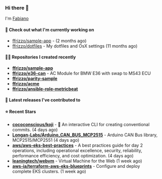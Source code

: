 ### Hi there 👋

I'm [Fabiano](https://ffrizzo.com)

#### 👷 Check out what I'm currently working on


- [ffrizzo/sample-app](https://github.com/ffrizzo/sample-app) -  (2 months ago)
- [ffrizzo/dotfiles](https://github.com/ffrizzo/dotfiles) - My dotfiles and OsX settings (11 months ago)

#### 👨‍💻 Repositories I created recently
- **[ffrizzo/sample-app](https://github.com/ffrizzo/sample-app)**
- **[ffrizzo/e36-can](https://github.com/ffrizzo/e36-can)** - AC Module for BMW E36 with swap to MS43 ECU
- **[ffrizzo/parity-sample](https://github.com/ffrizzo/parity-sample)**
- **[ffrizzo/acme](https://github.com/ffrizzo/acme)**
- **[ffrizzo/ansible-role-metricbeat](https://github.com/ffrizzo/ansible-role-metricbeat)**

#### 🚀 Latest releases I've contributed to



#### ⭐ Recent Stars


- **[cococonscious/koji](https://github.com/cococonscious/koji)** - 🦊 An interactive CLI for creating conventional commits.  (4 days ago)
- **[Longan-Labs/Arduino_CAN_BUS_MCP2515](https://github.com/Longan-Labs/Arduino_CAN_BUS_MCP2515)** - Arduino CAN Bus library, MCP2515/MCP2551 (4 days ago)
- **[aws/aws-eks-best-practices](https://github.com/aws/aws-eks-best-practices)** - A best practices guide for day 2 operations, including operational excellence, security, reliability, performance efficiency, and cost optimization. (4 days ago)
- **[leaningtech/webvm](https://github.com/leaningtech/webvm)** - Virtual Machine for the Web (1 week ago)
- **[aws-ia/terraform-aws-eks-blueprints](https://github.com/aws-ia/terraform-aws-eks-blueprints)** - Configure and deploy complete EKS clusters. (1 week ago)
